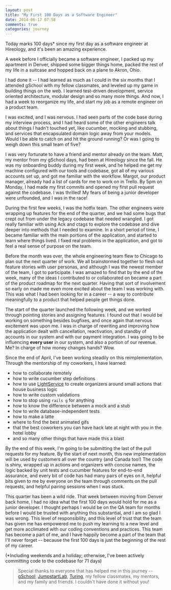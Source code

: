 ```yaml
---
layout: post
title: "My First 100 Days as a Software Engineer"
date: 2014-06-17 07:58
comments: true
categories: journey
---
```


Today marks 100 days* since my first day as a software engineer at Hireology, and it's been an amazing experience.

A week before I officially became a software engineer, I packed up my apartment in Denver, shipped some bigger things home, packed the rest of my life in a suitcase and hopped back on a plane to Akron, Ohio.

I had done it -- I had learned as much as I could in the six months that I attended gSchool with my fellow classmates, and leveled up my game in building things on the web. I learned test-driven development, service oriented architecture, modular design and so many more things. And now, I had a week to reorganize my life, and start my job as a remote engineer on a product team.

<!-- more -->

I was excited, and I was nervous. I had seen parts of the code base during my interview process, and I had heard some of the other engineers talk about things I hadn't touched yet, like cucumber, mocking and stubbing, and services that encapsulated domain logic away from your models. Would I be able to catch on and hit the ground running? Or was I going to weigh down this small team of five?

I was very fortunate to have a friend and mentor already on the team. Matt, my mentor from my gSchool days, had been at Hireology since the fall. He was my onboarding buddy during my first week, and he helped me get my machine configured with our tools and codebase, got all of my various accounts set up, and got me familiar with the workflow. Margot, our product manager, already had a list of cards for me to work on in Trello. By 5pm on Monday, I had made my first commits and opened my first pull request against the codebase. I was thrilled! My fears of being a junior developer were unfounded, and I was in the race!

During the first few weeks, I was the hotfix team. The other engineers were wrapping up features for the end of the quarter, and we had some bugs that crept out from under the legacy codebase that needed wrangled. I got really familiar with using Ack and ctags to explore the codebase and dive deeper into methods that I needed to examine. In a short period of time, I became familiar with the main portions of the application, and started to learn where things lived. I fixed real problems in the application, and got to feel a real sense of purpose on the team.

Before the month was over, the whole engineering team flew to Chicago to plan out the next quarter of work. We all brainstormed together to flesh out feature stories with user personas, and although I was the newest member of the team, I got to participate. I was amazed to find that by the end of the week, many of the ideas I contributed to or collaborated on became a part of the product roadmap for the next quarter. Having that sort of involvement so early on made me even more excited about the team I was working with. This was what I had been looking for in a career -- a way to contribute meaningfully to a product that helped people get things done.

The start of the quarter launched the following week, and we worked through pointing stories and assigning features. I found out that I would be working on something besides bugfixes, and once again that nervous excitement was upon me. I was in charge of rewriting and improving how the application dealt with cancellation, reactivation, and standby of accounts in our system and with our payment integration. I was going to be influencing **every user** in our system, and also a portion of our revenue. Me? In charge of how money changes hands? Wow.

Since the end of April, I've been working steadily on this reimplementation. Through the mentorship of my coworkers, I have learned:

- how to collaborate remotely
- how to write cucumber step definitions
- how to use [LightService](https://github.com/adomokos/light-service) to create organizers around small actions that house business logic
- how to write custom validations
- how to stop using `rails g` for anything
- how to know the difference between a mock and a stub
- how to write database-independent tests
- how to make a latte
- where to find the best animated gifs
- that the best coworkers you can have hack late at night with you in the hotel lobby
- and so many other things that have made this a blast

By the end of this week, I'm going to be submitting the last of the pull requests for my feature. By the start of next month, this new implementation will be used by customers all over the country (and Canada too!) The code is shiny, wrapped up in actions and organizers with concise names, the logic backed by unit tests and cucumber features for end-to-end assurance, and every bit of code has had many pairs of eyes on it, helpful bits given to me by everyone on the team through comments on the pull requests, and helpful pairing sessions when I was stuck.

This quarter has been a wild ride. That week between moving from Denver back home, I had no idea what the first 100 days would hold for me as a junior developer. I thought perhaps I would be on the QA team for months before I would be trusted with anything this substantial, and I am so glad I was wrong. This level of responsibility, and this level of trust that the team has given me has empowered me to push my learning to a new level and get more acclimated with our coding conventions and practices. This team has become a part of me, and I have happily become a part of the team that I'll never forget -- because the first 100 days is just the beginning of the rest of my career.

(*Including weekends and a holiday; otherwise, I've been actively committing code to the codebase for 71 days)

> Special thanks to everyone that has helped me in this journey -- [gSchool](http://gschool.it), [JumpstartLab](http://jumpstartlab.com), [Turing](http://turing.io), my fellow classmates, my mentors, and my family and friends. I couldn't have done it without you!
